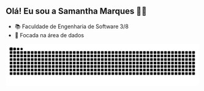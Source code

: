 ## Olá! Eu sou a Samantha Marques 🖐🏻

- 📚 Faculdade de Engenharia de Software 3/8
- 🎲 Focada na área de dados

<picture>
  <source media="(prefers-color-scheme: dark)" srcset="https://raw.githubusercontent.com/SamanthaMarques/SamanthaMarques/output/github-contribution-grid-snake-dark.svg">
  <source media="(prefers-color-scheme: light)" srcset="https://raw.githubusercontent.com/SamanthaMarques/SamanthaMarques/output/github-contribution-grid-snake.svg">
  <img alt="github contribution grid snake animation" src="https://raw.githubusercontent.com/SamanthaMarques/SamanthaMarques/output/github-contribution-grid-snake.svg">
</picture>

